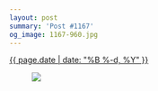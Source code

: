 ```yaml
---
layout: post
summary: 'Post #1167'
og_image: 1167-960.jpg
---
```


<p>
 <time>
  <a href="/1167">
   {{ page.date | date: "%B %-d, %Y" }}
  </a>
 </time>
 <a href="/1167">
  <figure data-taken="6/7/2020">
   <img sizes="(min-width: 700px) 50vw, calc(100vw - 2rem)" src="{{ site.assets_url }}/1167-480.jpg" srcset="{{ site.assets_url }}/1167-240.jpg 240w, {{ site.assets_url }}/1167-480.jpg 480w, {{ site.assets_url }}/1167-720.jpg 720w, {{ site.assets_url }}/1167-960.jpg 960w"/>
  </figure>
 </a>
</p>

